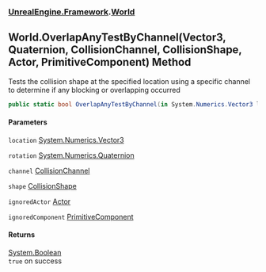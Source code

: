 ### [UnrealEngine.Framework](UnrealEngine_Framework.md 'UnrealEngine.Framework').[World](World.md 'UnrealEngine.Framework.World')
## World.OverlapAnyTestByChannel(Vector3, Quaternion, CollisionChannel, CollisionShape, Actor, PrimitiveComponent) Method
Tests the collision shape at the specified location using a specific channel to determine if any blocking or overlapping occurred  
```csharp
public static bool OverlapAnyTestByChannel(in System.Numerics.Vector3 location, in System.Numerics.Quaternion rotation, UnrealEngine.Framework.CollisionChannel channel, in UnrealEngine.Framework.CollisionShape shape, UnrealEngine.Framework.Actor ignoredActor=null, UnrealEngine.Framework.PrimitiveComponent ignoredComponent=null);
```
#### Parameters
<a name='UnrealEngine_Framework_World_OverlapAnyTestByChannel(System_Numerics_Vector3_System_Numerics_Quaternion_UnrealEngine_Framework_CollisionChannel_UnrealEngine_Framework_CollisionShape_UnrealEngine_Framework_Actor_UnrealEngine_Framework_PrimitiveComponent)_location'></a>
`location` [System.Numerics.Vector3](https://docs.microsoft.com/en-us/dotnet/api/System.Numerics.Vector3 'System.Numerics.Vector3')  
  
<a name='UnrealEngine_Framework_World_OverlapAnyTestByChannel(System_Numerics_Vector3_System_Numerics_Quaternion_UnrealEngine_Framework_CollisionChannel_UnrealEngine_Framework_CollisionShape_UnrealEngine_Framework_Actor_UnrealEngine_Framework_PrimitiveComponent)_rotation'></a>
`rotation` [System.Numerics.Quaternion](https://docs.microsoft.com/en-us/dotnet/api/System.Numerics.Quaternion 'System.Numerics.Quaternion')  
  
<a name='UnrealEngine_Framework_World_OverlapAnyTestByChannel(System_Numerics_Vector3_System_Numerics_Quaternion_UnrealEngine_Framework_CollisionChannel_UnrealEngine_Framework_CollisionShape_UnrealEngine_Framework_Actor_UnrealEngine_Framework_PrimitiveComponent)_channel'></a>
`channel` [CollisionChannel](CollisionChannel.md 'UnrealEngine.Framework.CollisionChannel')  
  
<a name='UnrealEngine_Framework_World_OverlapAnyTestByChannel(System_Numerics_Vector3_System_Numerics_Quaternion_UnrealEngine_Framework_CollisionChannel_UnrealEngine_Framework_CollisionShape_UnrealEngine_Framework_Actor_UnrealEngine_Framework_PrimitiveComponent)_shape'></a>
`shape` [CollisionShape](CollisionShape.md 'UnrealEngine.Framework.CollisionShape')  
  
<a name='UnrealEngine_Framework_World_OverlapAnyTestByChannel(System_Numerics_Vector3_System_Numerics_Quaternion_UnrealEngine_Framework_CollisionChannel_UnrealEngine_Framework_CollisionShape_UnrealEngine_Framework_Actor_UnrealEngine_Framework_PrimitiveComponent)_ignoredActor'></a>
`ignoredActor` [Actor](Actor.md 'UnrealEngine.Framework.Actor')  
  
<a name='UnrealEngine_Framework_World_OverlapAnyTestByChannel(System_Numerics_Vector3_System_Numerics_Quaternion_UnrealEngine_Framework_CollisionChannel_UnrealEngine_Framework_CollisionShape_UnrealEngine_Framework_Actor_UnrealEngine_Framework_PrimitiveComponent)_ignoredComponent'></a>
`ignoredComponent` [PrimitiveComponent](PrimitiveComponent.md 'UnrealEngine.Framework.PrimitiveComponent')  
  
#### Returns
[System.Boolean](https://docs.microsoft.com/en-us/dotnet/api/System.Boolean 'System.Boolean')  
`true` on success
